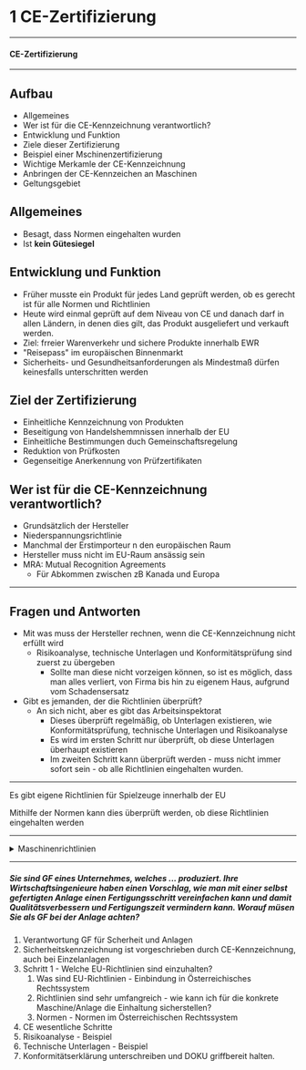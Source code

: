 1 CE-Zertifizierung
====

---

#### CE-Zertifizierung

---

Aufbau
---

- Allgemeines
- Wer ist für die CE-Kennzeichnung verantwortlich?
- Entwicklung und Funktion
- Ziele dieser Zertifizierung
- Beispiel einer Mschinenzertifizierung
- Wichtige Merkamle der CE-Kennzeichnung
- Anbringen der CE-Kennzeichen an Maschinen
- Geltungsgebiet

Allgemeines
----

- Besagt, dass Normen eingehalten wurden
- Ist **kein Gütesiegel**

Entwicklung und Funktion
----

- Früher musste ein Produkt für jedes Land geprüft werden, ob es gerecht ist für alle Normen und Richtlinien
- Heute wird einmal geprüft auf dem Niveau von CE und danach darf in allen Ländern, in denen dies gilt, das Produkt ausgeliefert und verkauft werden.
- Ziel: frreier Warenverkehr und sichere Produkte innerhalb EWR
- "Reisepass" im europäischen Binnenmarkt
- Sicherheits- und Gesundheitsanforderungen als Mindestmaß dürfen keinesfalls unterschritten werden

Ziel der Zertifizierung
----

- Einheitliche Kennzeichnung von Produkten
- Beseitigung von Handelshemmnissen innerhalb der EU
- Einheitliche Bestimmungen duch Gemeinschaftsregelung
- Reduktion von Prüfkosten
- Gegenseitige Anerkennung von Prüfzertifikaten

Wer ist für die CE-Kennzeichnung verantwortlich?
----

- Grundsätzlich der Hersteller
- Niederspannungsrichtlinie
- Manchmal der Erstimporteur n den europäischen Raum
- Hersteller muss nicht im EU-Raum ansässig sein
- MRA: Mutual Recognition Agreements
   - Für Abkommen zwischen zB Kanada und Europa

---

Fragen und Antworten
----

- Mit was muss der Hersteller rechnen, wenn die CE-Kennzeichnung nicht erfüllt wird
   - Risikoanalyse, technische Unterlagen und Konformitätsprüfung sind zuerst zu übergeben
      - Sollte man diese nicht vorzeigen können, so ist es möglich, dass man alles verliert, von Firma bis hin zu eigenem Haus, aufgrund vom Schadensersatz
- Gibt es jemanden, der die Richtlinien überprüft?
   - An sich nicht, aber es gibt das Arbeitsinspektorat
      - Dieses überprüft regelmäßig, ob Unterlagen existieren, wie Konformitätsprüfung, technische Unterlagen und Risikoanalyse
	  - Es wird im ersten Schritt nur überprüft, ob diese Unterlagen überhaupt existieren
	  - Im zweiten Schritt kann überprüft werden - muss nicht immer sofort sein - ob alle Richtlinien eingehalten wurden.

---

Es gibt eigene Richtlinien für Spielzeuge innerhalb der EU

Mithilfe der Normen kann dies überprüft werden, ob diese Richtlinien eingehalten werden

---

<details>
<summary>Maschinenrichtlinien</summary>

<details>
<summary>Bilder</summary>

![Maschinenrichtlinien001.png](./Maschinenrichtlinie001.png) <br>
![Maschinenrichtlinien002.png](./Maschinenrichtlinie002.png) <br>
![Maschinenrichtlinien003.png](./Maschinenrichtlinie003.png) <br>
![Maschinenrichtlinien004.png](./Maschinenrichtlinie004.png) <br>
![Maschinenrichtlinien005.png](./Maschinenrichtlinie005.png) <br>
![Maschinenrichtlinien006.png](./Maschinenrichtlinie006.png) <br>
![Maschinenrichtlinien007.png](./Maschinenrichtlinie007.png) <br>
![Maschinenrichtlinien008.png](./Maschinenrichtlinie008.png) <br>
![Maschinenrichtlinien009.png](./Maschinenrichtlinie009.png) <br>
![Maschinenrichtlinien010.png](./Maschinenrichtlinie010.png) <br>
![Maschinenrichtlinien011.png](./Maschinenrichtlinie011.png) <br>

</details>
<details>
<summary>Text</summary>

- Risikobeurteilung und Risikominderung
   - Bei den vorgenannten iterativen Verfahren der Risikobeurteilung und Risikominderung hat der Hersteller oder sein Bevollmächtigter
      - die **Grenzen der Maschine** zu bestimmen, was ihre bestimmungsmäßige Verwendung und jede vernünftigungerweise vorhersehbare Fehlanwednung einschließt;
	  - die **Gefährdung**, die von der Maschine ausgehen können, und die damit verbundenen Gefährdungssituation zu **ermitteln**;
	  - die **Risiken abzuschätzen** unter Berücksichtigung der Schwere möglicher Verletzungen oder Gesundheitsschäden und der Wahrscheinlichekti ihres Eintretens;
	  - die **Risiken zu bewerten**, um zu ermitteln, ob ene Risikominderung gemäß dem Ziel dieser Richtlinie erforderlich ist;
	  - die **Gefährdungen auszuschalten oder** durch Anwednung von Schutzmaßnahmen die mit diesen Gefährdungen verbundenen Risiken in der in Nummer 1.1.2 Buchstabe b gestgelegte Rangfolge **zu mindern**
- Schritt üfr Schritt zur rechtskonformen Maschine
   1. Einstufung des Erzeugnisses
   2. Anwednung weiterer Richtlinien klären
   3. Freiwillige Anwednung von Normen klären
   4. Risikobeurteilung durchführen
      - Schwerpunkt in diesem Kapitel / Seminar
   5. Technische Unterlagen zusammenstellen
      - beinhaltet die Betriebs- bzw. Mintageanleitung
   6. Verfahren für Erzeugnis nach Anhang IV klären
   7. Interne Fertigungskontrolle
   8. CE-Kennzeichnung anbringen und Konformitätserklärung ausstellen
- Integration der Sicherheit
   - Bei der Wahl der angemessensten Lösungen muss der Hersteller ... fogende Grundsätze anwenden und zwar **in der angegebenen Reihenfolge**
      - <u>Beseitigung oder Minimerung der Risiken</u> so weit wie möglich (Integration der Sicherheit in Konstruktion und Bau der Maschine);
	  - Ergreifen der notwendigen <u>Schutzmaßnahmen</u> gegen Risiken, die sich nicht ebseitigen lassen;
	  - <u>Unterrichtung der Benutzer</u> über die Restrisiken augrund der ncht vollständigen Wirksamkeit der getroffenen Schutzmaßnahmen; Hinweis auf eine <u>eventuell erforderliche spezielle Ausbildung oder Einarbeitung</u> und <u>persönliche Schutzausrüstung</u>.
- Bsp Schutztür anbringen
   - Risikobewertung vor dem Anbringen der Schutztür
   - Festlegung der mechanischen Festigkeit der Schutztür
   - Art der Befestigung an der Maschine
   - Auswahl steuerungstechnischen Schutzeinrichtung
   - Auswahl des/der Endschalter/s und Art der Anbringung an der Maschine
   - Integration der Schutzeinrichtung in die Stuerung
- Festlegung der Grenzen der Maschine
   - Die Konstruktion der Maschine **beginnt** mit der Festlegung ihrer Grenzen:
      - **Verwendungsgrenzen:**
	     - bestimmungsgemäße Verwendung der Maschine einschließlich der verschiedenen Betriebsarten, Verwendungsphasen und unterschiedlichen Eingriffsmöglichkeiten für die Bedienpersonen;
		 - vernünfitgerweise vorhersehbare Fehlanwednung der Maschine;
	  - **räumliche Grenzen**
	     - zB Bewegungsraum, Platzbedarf für die Installation und Instandhaltung der Maschine, Schnittstellen "Mensch/Maschine" und "Maschine/Energieversorgung"
	  - **zeitliche Grenzen**
	     - verhersehbare "Lebensdauer" der Maschine und/oder einiger Teile (zB Werkzeuge, Verschleißteile, elektrische Baiteile) unter Berücksichtigung ihrer bestimmungsgemäßen Verwendung
- Beispiele für Gefährdungen und Gefährdungsereignisse

| Gefährdungen | Gefährdungsereignisse |
|:--- |:--- |
| Mechanische Gefährdungen | Kontakt mit rauen Oberflächen |
| Elektrische Gefährdungen | Kontakt mit scharfen Kanten und Ecken, vortehenden Teilen. |
| Thermische Gefährdungen | Verlust der Standfestigkeit/-sicherheit |
| Lärmgefährdungen | Bruch während des Betriebs |
| Schwingungsgefährdungen | ungeseteuerte Bewegungen |
| Strahlungsgefährdungen | Ursprung in Zusammenhang stehend mit der pneumatischen, hydraulischen oder elektrischen Ausrüstung |
| Material-/Substanzgefährdungen | unbeabsichtigter/unerwarteter Nalauf |
| Ergonomische Gefährdungen | ... u.v.a.m.!!! |
| Gefährdungen im Zusammenhang mit der Einsatzumgebung der Maschine |   |
| Kombination von Gefährdungen |   |

- Wahl der geeigneten Maßnahmen
   - 3-stufiger Prozess zur Risikominderung
      1. Inhärentsichere Konstruktion
      2. Technische Schutzmaßnahmen
      3. Benutzerinformation
   - Maßnahmen
      1. Schutztür anbringen
	  2. Steuerungstechnische Überwachung
- Wann ist die Risikobeurteilung abgeschlossen?
   - Alle relevanten Gefährdungen wurden identifiziert
   - Für **alle** relevanten Gefährdungen wurde das (Rest-)Risko durch geeignete Maßnahmen hinreichend vermindert und die getroffenen Maßnahmen dokumentiert.

</details>
</details>

----

##### Sie sind GF eines Unternehmes, welches ... produziert. Ihre Wirtschaftsingenieure haben einen Vorschlag, wie man mit einer selbst gefertigten Anlage einen Fertigungsschritt vereinfachen kann und damit Qualitätsverbessern und Fertigungszeit vermindern kann. Worauf müsen Sie als GF bei der Anlage achten?

1. Verantwortung GF für Scherheit und Anlagen
2. Sicherheitskennzeichnung ist vorgeschrieben durch CE-Kennzeichnung, auch bei Einzelanlagen
3. Schritt 1 - Welche EU-Richtlinien sind einzuhalten?
   1. Was sind EU-Richtlinien - Einbindung in Österreichisches Rechtssystem
   2. Richtlinien sind sehr umfangreich - wie kann ich für die konkrete Maschine/Anlage die Einhaltung sicherstellen?
   3. Normen - Normen im Österreichischen Rechtssystem
4. CE wesentliche Schritte
5. Risikoanalyse - Beispiel
6. Technische Unterlagen - Beispiel
7. Konformitätserklärung unterschreiben und DOKU griffbereit halten.
